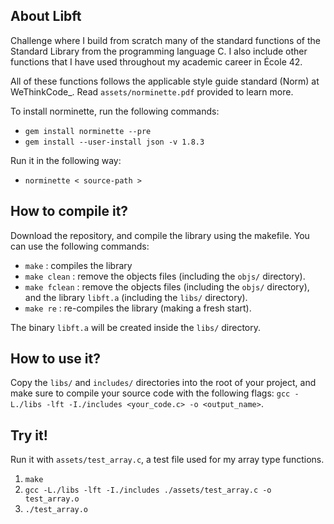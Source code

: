 ## About Libft

Challenge where I build from scratch many of the standard functions
of the Standard Library from the programming language C.
I also include other functions that I have used throughout my academic career
in École 42.

All of these functions follows the applicable style guide standard (Norm) at
WeThinkCode_. Read `assets/norminette.pdf` provided to learn more.

To install norminette, run the following commands:
* `gem install norminette --pre`
* `gem install --user-install json -v 1.8.3`

Run it in the following way:
* `norminette < source-path >`

## How to compile it?

Download the repository, and compile the library using the makefile.
You can use the following commands:

* `make` : compiles the library
* `make clean` : remove the objects files (including the `objs/` directory).
* `make fclean` : remove the objects files (including the `objs/` directory),
and the library `libft.a` (including the `libs/` directory).
* `make re` : re-compiles the library (making a fresh start).

The binary `libft.a` will be created inside the `libs/` directory.

## How to use it?

Copy the `libs/` and `includes/` directories into the root of your project, and
make sure to compile your source code with the following flags:
`gcc -L./libs -lft -I./includes <your_code.c> -o <output_name>`.

## Try it!

Run it with `assets/test_array.c`, a test file used for my array type functions.
1. `make`
2. `gcc -L./libs -lft -I./includes ./assets/test_array.c -o test_array.o`
3. `./test_array.o`
